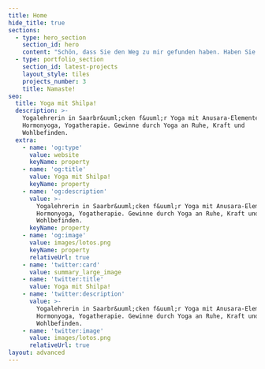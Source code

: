 ```yaml
---
title: Home
hide_title: true
sections:
  - type: hero_section
    section_id: hero
    content: "Schön, dass Sie den Weg zu mir gefunden haben. Haben Sie das Gefühl, einer Herausforderung nicht gewachsen zu sein und denken Sie deshalb über professionelle Hilfe bzw. eine Therapie nach?\_Vielleicht kann ich Ihnen helfen.\n\nIn schwierigen persönlichen und sozialen Lebenssituationen geraten wir manchmal an unsere Grenzen und wissen alleine nicht weiter. Ich sehe meine Aufgabe darin, Sie in einer solchen Lebensphase fundiert zu unterstützen und gemeinsam mit Ihnen konkrete und nachhaltige Lösungen für Ihre Situation zu erarbeiten. Denn nicht immer liegt bei persönlichen Problemen oder sozialen Schwierigkeiten eine behandlungsbedürftige Erkrankung vor. Hin und wieder braucht es einfach nur einen objektiven Gesprächspartner, um alternative Denkansätze und neue Handlungsmuster zu erarbeiten. Ich würde Sie gerne kennen lernen, um mit Ihnen Ihre Fragen und Sorgen zu beraten und Sie auf einem neuen Weg zu unterstützen.\n"
  - type: portfolio_section
    section_id: latest-projects
    layout_style: tiles
    projects_number: 3
    title: Namaste!
seo:
  title: Yoga mit Shilpa!
  description: >-
    Yogalehrerin in Saarbr&uuml;cken f&uuml;r Yoga mit Anusara-Elementen,
    Hormonyoga, Yogatherapie. Gewinne durch Yoga an Ruhe, Kraft und
    Wohlbefinden.
  extra:
    - name: 'og:type'
      value: website
      keyName: property
    - name: 'og:title'
      value: Yoga mit Shilpa!
      keyName: property
    - name: 'og:description'
      value: >-
        Yogalehrerin in Saarbr&uuml;cken f&uuml;r Yoga mit Anusara-Elementen,
        Hormonyoga, Yogatherapie. Gewinne durch Yoga an Ruhe, Kraft und
        Wohlbefinden.
      keyName: property
    - name: 'og:image'
      value: images/lotos.png
      keyName: property
      relativeUrl: true
    - name: 'twitter:card'
      value: summary_large_image
    - name: 'twitter:title'
      value: Yoga mit Shilpa!
    - name: 'twitter:description'
      value: >-
        Yogalehrerin in Saarbr&uuml;cken f&uuml;r Yoga mit Anusara-Elementen,
        Hormonyoga, Yogatherapie. Gewinne durch Yoga an Ruhe, Kraft und
        Wohlbefinden.
    - name: 'twitter:image'
      value: images/lotos.png
      relativeUrl: true
layout: advanced
---
```

